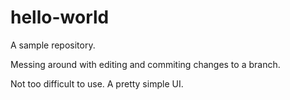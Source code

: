 # hello-world
A sample repository.

Messing around with editing and commiting changes to a branch.

Not too difficult to use. A pretty simple UI.
